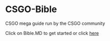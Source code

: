 # CSGO-Bible

CSGO mega guide run by the CSGO community

Click on Bible.MD to get started or click [here](https://github.com/AlfiePerkins1/CSGO-Bible/blob/main/Bible.md)
